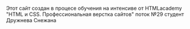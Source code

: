 Этот сайт создан в процесе обучения на интенсиве от HTMLacademy "HTML и CSS. Профессиональная верстка сайтов" поток №29
студент Дружнева Снежана
